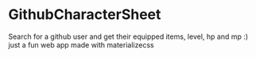 # GithubCharacterSheet
Search for a github user and get their equipped items, level, hp and mp :)
just a fun web app made with materializecss

